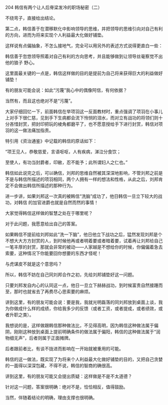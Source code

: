 204 韩信有两个让人后脊梁发冷的职场秘密（二）



不绕弯子，直接给出结论。

第二点，韩信善于在潜移默化中影响领导的思维，并把领导的思维引向对自己有利的方向，进而为将来实现个人利益最大化做好铺垫。

这样说有点偏抽象，不怎么接地气，完全可以用另外的表述方式说得更直白一些：

韩信善于忽悠领导照着对自己有利的方向思考，并且能够做到让领导丝毫察觉不出他的狼子
野心。



这里面最关键的一点是，韩信这样做的目的是提前为自己将来获得巨大的利益做好铺垫！

有的朋友可能会说：如此“污蔑”我心中的偶像阿信，有何依据？

当然有，而且这也绝对不是“污蔑”。

大家仔细回忆一下，前面韩信在举项羽这一反面教材时，重点强调了项羽在小事儿上对手下很仁慈，见到手下生病都会流下怜悯的泪水，而对立有战功的将领们则十分吝惜封赏，把封印把玩的棱角都磨平了，也不愿意授给手下进行封赏，韩信对项羽的这一做法痛加指责。



特引用《资治通鉴》中记载的韩信的原话如下：

“项王见人，恭敬慈爱，言语呕呕，人有疾病，涕泣分食饮；

至使人，有功当封爵者，印敝，忍不能予；此所谓妇人之仁也。”



韩信如此说完之后，可以确信，刘邦的思维自然被其深深地影响，不管刘邦之前是不是与韩信所描述的项羽相同，两个人拥有一样的想法和性格，从此之后，刘邦肯定不会做出韩信所描述的那种行为。

进一步讲，如果刘邦这一次真的被韩信“洗脑”成功了，他日韩信一旦立下较大的战功，对韩信
的加官进爵也就是自然而然的事情！

大家觉得韩信这样做的智慧之处在于哪里呢？

对于此问题，我愿意给出自己的答案。



如果韩信不提前给刘邦如此“洗一下脑”，他日他立下战功之后，猛然发现刘邦是个不想大大方方封赏的人，到时候他再或者明着要或者暗着要，试着再让刘邦给自己一笔丰厚的封赏，那就会非常的被动——人家越是不想给你的时候，你偏偏着急去索要，这种情况下你能要回你想要的东西才怪呢！

与虎谋皮不就是这个意思吗？

所以，韩信不妨在自己同刘邦合作之初，先给刘邦铺垫好这一问题。

只要刘邦发自内心的认同这一点，他日一旦立下赫赫战功，到时候富贵自然接踵而至，那时也就省去了再费尽心思索要的麻烦。



讲到这里，有的朋友可能会说：要是我，我就光明磊落的同刘邦放到桌面上谈，我为你做成什么样的成绩，你给我多少的反馈（或者工资，或者提成，或者绩效，或者升职之类）。

我想说的是，这样做跟韩信那种做法比，不见得高明，因为韩信这种做法属于偏阴，刚刚这种放到桌面上提前明确条件的做法属于偏阳，韩信的这种做法属于“润物细无声”，后者则属于正面摊牌。

后者跟前者比，有谈不拢进而影响在一开始就被重用的可能。

韩信的这一做法，既实现了为将来个人利益最大化做好铺垫的目的，又把自己贪婪的一面得以深深包藏，不得不说，韩信的智商的确很高。



讲到这里，有的朋友可能又会提出质疑：这样做是不是不太道德？

针对这一问题，答案很明确：绝对不是，恰恰相反，值得鼓励。

当然，伴随着结论的明确，理由支撑也很明确。

